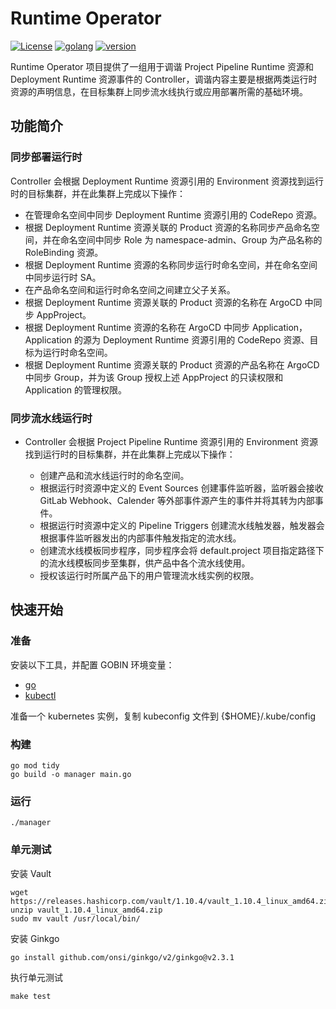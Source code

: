 # Runtime Operator

[![License](https://img.shields.io/badge/License-Apache%202.0-blue.svg)](https://opensource.org/licenses/Apache-2.0)
[![golang](https://img.shields.io/badge/golang-v1.20.5-brightgreen)](https://go.dev/doc/install)
[![version](https://img.shields.io/badge/version-v0.3.6-green)]()

Runtime Operator 项目提供了一组用于调谐 Project Pipeline Runtime 资源和 Deployment Runtime 资源事件的 Controller，调谐内容主要是根据两类运行时资源的声明信息，在目标集群上同步流水线执行或应用部署所需的基础环境。

## 功能简介

### 同步部署运行时

Controller 会根据 Deployment Runtime 资源引用的 Environment 资源找到运行时的目标集群，并在此集群上完成以下操作：

- 在管理命名空间中同步 Deployment Runtime 资源引用的 CodeRepo 资源。
- 根据 Deployment Runtime 资源关联的 Product 资源的名称同步产品命名空间，并在命名空间中同步 Role 为 namespace-admin、Group 为产品名称的 RoleBinding 资源。
- 根据 Deployment Runtime 资源的名称同步运行时命名空间，并在命名空间中同步运行时 SA。
- 在产品命名空间和运行时命名空间之间建立父子关系。
- 根据 Deployment Runtime 资源关联的 Product 资源的名称在 ArgoCD 中同步 AppProject。
- 根据 Deployment Runtime 资源的名称在 ArgoCD 中同步 Application，Application 的源为 Deployment Runtime 资源引用的 CodeRepo 资源、目标为运行时命名空间。
- 根据 Deployment Runtime 资源关联的 Product 资源的产品名称在 ArgoCD 中同步 Group，并为该 Group 授权上述 AppProject 的只读权限和 Application 的管理权限。

### 同步流水线运行时

- Controller 会根据 Project Pipeline Runtime 资源引用的 Environment 资源找到运行时的目标集群，并在此集群上完成以下操作：

  - 创建产品和流水线运行时的命名空间。
  - 根据运行时资源中定义的 Event Sources 创建事件监听器，监听器会接收 GitLab Webhook、Calender 等外部事件源产生的事件并将其转为内部事件。
  - 根据运行时资源中定义的 Pipeline Triggers 创建流水线触发器，触发器会根据事件监听器发出的内部事件触发指定的流水线。
  - 创建流水线模板同步程序，同步程序会将 default.project 项目指定路径下的流水线模板同步至集群，供产品中各个流水线使用。
  - 授权该运行时所属产品下的用户管理流水线实例的权限。

## 快速开始

### 准备

安装以下工具，并配置 GOBIN 环境变量：

- [go](https://golang.org/dl/)
- [kubectl](https://kubernetes.io/docs/tasks/tools/)

准备一个 kubernetes 实例，复制 kubeconfig 文件到 {$HOME}/.kube/config

### 构建

```shell
go mod tidy
go build -o manager main.go
```

### 运行
```shell
./manager
```

### 单元测试

安装 Vault

```shell
wget https://releases.hashicorp.com/vault/1.10.4/vault_1.10.4_linux_amd64.zip
unzip vault_1.10.4_linux_amd64.zip
sudo mv vault /usr/local/bin/
```

安装 Ginkgo

```shell
go install github.com/onsi/ginkgo/v2/ginkgo@v2.3.1
```

执行单元测试

```shell
make test
```
